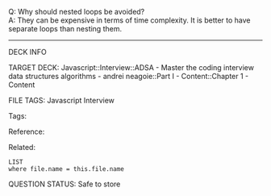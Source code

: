 Q: Why should nested loops be avoided?  
A: They can be expensive in terms of time complexity. It is better to have separate loops than nesting them.
<!--ID: 1690376047343-->

---

DECK INFO

TARGET DECK: Javascript::Interview::ADSA - Master the coding interview data structures algorithms - andrei neagoie::Part I - Content::Chapter 1 - Content

FILE TAGS: Javascript Interview

Tags:

Reference:

Related:

```dataview
LIST
where file.name = this.file.name
```

QUESTION STATUS: Safe to store
